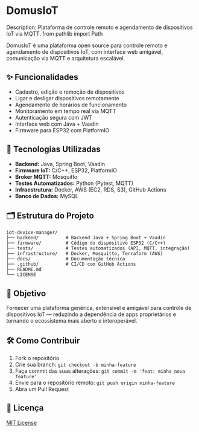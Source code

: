 # DomusIoT
Description: Plataforma de controle remoto e agendamento de dispositivos IoT via MQTT.
from pathlib import Path

DomusIoT é uma plataforma open source para controle remoto e agendamento de dispositivos IoT, com interface web amigável, comunicação via MQTT e arquitetura escalável.

## ✨ Funcionalidades

- Cadastro, edição e remoção de dispositivos
- Ligar e desligar dispositivos remotamente
- Agendamento de horários de funcionamento
- Monitoramento em tempo real via MQTT
- Autenticação segura com JWT
- Interface web com Java + Vaadin
- Firmware para ESP32 com PlatformIO

## 🧱 Tecnologias Utilizadas

- **Backend:** Java, Spring Boot, Vaadin
- **Firmware IoT:** C/C++, ESP32, PlatformIO
- **Broker MQTT:** Mosquitto
- **Testes Automatizados:** Python (Pytest, MQTT)
- **Infraestrutura:** Docker, AWS (EC2, RDS, S3), GitHub Actions
- **Banco de Dados:** MySQL

## 🗂️ Estrutura do Projeto
```text
iot-device-manager/
├── backend/          # Backend Java + Spring Boot + Vaadin
├── firmware/         # Código do dispositivo ESP32 (C/C++)
├── tests/            # Testes automatizados (API, MQTT, integração)
├── infrastructure/   # Docker, Mosquitto, Terraform (AWS)
├── docs/             # Documentação técnica
├── .github/          # CI/CD com GitHub Actions
├── README.md
└── LICENSE
```


## 🚀 Objetivo

Fornecer uma plataforma genérica, extensível e amigável para controle de dispositivos IoT — reduzindo a dependência de apps proprietários e tornando o ecossistema mais aberto e interoperável.

## 🛠️ Como Contribuir

1. Fork o repositório
2. Crie sua branch: `git checkout -b minha-feature`
3. Faça commit das suas alterações: `git commit -m 'feat: minha nova feature'`
4. Envie para o repositório remoto: `git push origin minha-feature`
5. Abra um Pull Request

## 📜 Licença

[MIT License](LICENSE)
